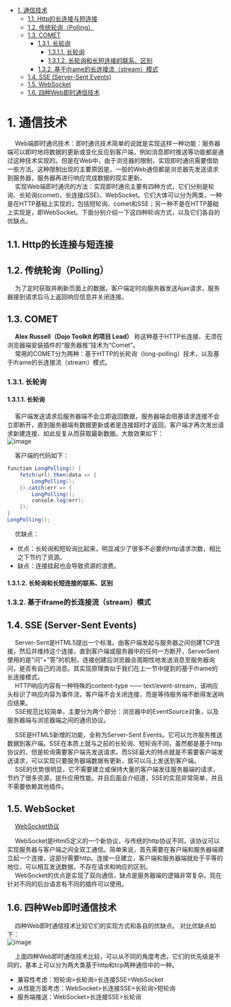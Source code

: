 

<!-- TOC -->

- [1. 通信技术](#1-通信技术)
    - [1.1. Http的长连接与短连接](#11-http的长连接与短连接)
    - [1.2. 传统轮询（Polling）](#12-传统轮询polling)
    - [1.3. COMET](#13-comet)
        - [1.3.1. 长轮询](#131-长轮询)
            - [1.3.1.1. 长轮询](#1311-长轮询)
            - [1.3.1.2. 长轮询和长短连接的联系、区别](#1312-长轮询和长短连接的联系区别)
        - [1.3.2. 基于iframe的长连接流（stream）模式](#132-基于iframe的长连接流stream模式)
    - [1.4. SSE (Server-Sent Events)](#14-sse-server-sent-events)
    - [1.5. WebSocket](#15-websocket)
    - [1.6. 四种Web即时通信技术](#16-四种web即时通信技术)

<!-- /TOC -->



# 1. 通信技术  
<!-- 
传统轮询、长轮询、服务器发送事件与WebSocket
https://www.cnblogs.com/huchong/p/8595644.html
https://cloud.tencent.com/developer/article/1821509

https://www.cnblogs.com/huchong/p/8595644.html

-->

&emsp; Web端即时通讯技术：即时通讯技术简单的说就是实现这样一种功能：服务器端可以即时地将数据的更新或变化反应到客户端，例如消息即时推送等功能都是通过这种技术实现的。但是在Web中，由于浏览器的限制，实现即时通讯需要借助一些方法。这种限制出现的主要原因是，一般的Web通信都是浏览器先发送请求到服务器，服务器再进行响应完成数据的现实更新。  
&emsp; 实现Web端即时通讯的方法：实现即时通讯主要有四种方式，它们分别是轮询、长轮询(comet)、长连接(SSE)、WebSocket。它们大体可以分为两类，一种是在HTTP基础上实现的，包括短轮询、comet和SSE；另一种不是在HTTP基础上实现是，即WebSocket。下面分别介绍一下这四种轮询方式，以及它们各自的优缺点。  



## 1.1. Http的长连接与短连接  
<!-- 
https://juejin.cn/post/6844903955240058893
https://www.cnblogs.com/knowledgesea/p/6813832.html
-->

## 1.2. 传统轮询（Polling）  
&emsp; 为了定时获取并刷新页面上的数据，客户端定时向服务器发送Ajax请求，服务器接到请求后马上返回响应信息并关闭连接。   

## 1.3. COMET
&emsp; **Alex Russell（Dojo Toolkit 的项目 Lead）** 称这种基于HTTP长连接、无须在浏览器端安装插件的“服务器推”技术为“Comet”。  
&emsp; 常用的COMET分为两种：基于HTTP的长轮询（long-polling）技术，以及基于iframe的长连接流（stream）模式。  


### 1.3.1. 长轮询  
#### 1.3.1.1. 长轮询  
<!-- 
上面所说的传统轮询方式都存在一个严重缺陷：程序每发出一次请求就要新建一个Http请求。因为发起Http请求时会有很多头部信息，真正的请求信息几乎很少，这样就会造成资源浪费，频繁的轮询使得Web服务器遭受"凌迟"之苦。  

而长轮询意味着浏览器只需启动一个HTTP请求，其连接的服务器会“hold”住此次连接，直到有新消息才返回响应信息并关闭连接，客户端处理完响应信息后再向服务器发送新的Http请求,以此类推。  
-->
&emsp; 客户端发送请求后服务器端不会立即返回数据，服务器端会阻塞请求连接不会立即断开，直到服务器端有数据更新或者是连接超时才返回，客户端才再次发出请求新建连接、如此反复从而获取最新数据。大致效果如下：  
![image](https://gitee.com/wt1814/pic-host/raw/master/images/websocket/websocket-1.png)  

&emsp; 客户端的代码如下：  

```java
function LongPolling() {
    fetch(url).then(data => {
        LongPolling();
    }).catch(err => {
        LongPolling();
        console.log(err);
    });
}
LongPolling();
```

&emsp; 优缺点：  

* 优点：长轮询和短轮询比起来，明显减少了很多不必要的http请求次数，相比之下节约了资源。  
* 缺点：连接挂起也会导致资源的浪费。   

#### 1.3.1.2. 长轮询和长短连接的联系、区别  
<!-- 

https://www.cnblogs.com/knowledgesea/p/6813832.html
-->

### 1.3.2. 基于iframe的长连接流（stream）模式
<!-- 
https://juejin.cn/post/6844903955240058893
-->

## 1.4. SSE (Server-Sent Events)  
<!-- 
https://juejin.cn/post/6844903955240058893
-->
&emsp; Server-Sent是HTML5提出一个标准。由客户端发起与服务器之间创建TCP连接，然后并维持这个连接，直到客户端或服务器中的任何一方断开，ServerSent使用的是"问"+"答"的机制，连接创建后浏览器会周期性地发送消息至服务器询问，是否有自己的消息。其实现原理类似于我们在上一节中提到的基于iframe的长连接模式。  
&emsp; HTTP响应内容有一种特殊的content-type —— text/event-stream，该响应头标识了响应内容为事件流，客户端不会关闭连接，而是等待服务端不断得发送响应结果。  
&emsp; SSE规范比较简单，主要分为两个部分：浏览器中的EventSource对象，以及服务器端与浏览器端之间的通讯协议。  


&emsp; SSE是HTML5新增的功能，全称为Server-Sent Events。它可以允许服务推送数据到客户端。SSE在本质上就与之前的长轮询、短轮询不同，虽然都是基于http协议的，但是轮询需要客户端先发送请求。而SSE最大的特点就是不需要客户端发送请求，可以实现只要服务器端数据有更新，就可以马上发送到客户端。  
&emsp; SSE的优势很明显，它不需要建立或保持大量的客户端发往服务器端的请求，节约了很多资源，提升应用性能。并且后面会介绍道，SSE的实现非常简单，并且不需要依赖其他插件。  

## 1.5. WebSocket
&emsp; [WebSocket协议](/docs/webSocket/WebSocket.md)  

&emsp; WebSocket是Html5定义的一个新协议，与传统的http协议不同，该协议可以实现服务器与客户端之间全双工通信。简单来说，首先需要在客户端和服务器端建立起一个连接，这部分需要http。连接一旦建立，客户端和服务器端就处于平等的地位，可以相互发送数据，不存在请求和响应的区别。  
&emsp; WebSocket的优点是实现了双向通信，缺点是服务器端的逻辑非常复杂。现在针对不同的后台语言有不同的插件可以使用。  


## 1.6. 四种Web即时通信技术
<!-- 
https://juejin.cn/post/6844903955240058893
-->

&emsp; 四种Web即时通信技术比较它们的实现方式和各自的优缺点。 对比优缺点如下：  
![image](https://gitee.com/wt1814/pic-host/raw/master/images/websocket/websocket-2.png)  

&emsp; 上面四种Web即时通信技术比较，可以从不同的角度考虑，它们的优先级是不同的，基本上可以分为两大类基于http和tcp两种通信中的一种。  

* 兼容性考虑：短轮询>长轮询>长连接SSE>WebSocket
* 从性能方面考虑：WebSocket>长连接SSE>长轮询>短轮询
* 服务端推送：WebSocket>长连接SSE>长轮询
